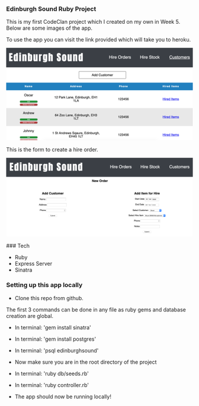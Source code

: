 
### Edinburgh Sound Ruby Project 

This is my first CodeClan project which I created on my own in Week 5. Below are some images of the app.  

To use the app you can visit the link provided which will take you to heroku.

![Customer Images](images/customers.png)

This is the form to create a hire order.

![](images/create-order.png)


### Tech 

 - Ruby
 - Express Server
 - Sinatra 
 

### Setting up this app locally 

- Clone this repo from github.

The first 3 commands can be done in any file as ruby gems and database creation are global. 

- In terminal: 'gem install sinatra'

- In terminal: 'gem install postgres'

- In terminal: 'psql edinburghsound'

- Now make sure you are in the root directory of the project

- In terminal: 'ruby db/seeds.rb'

- In terminal: 'ruby controller.rb'

- The app should now be running locally!
